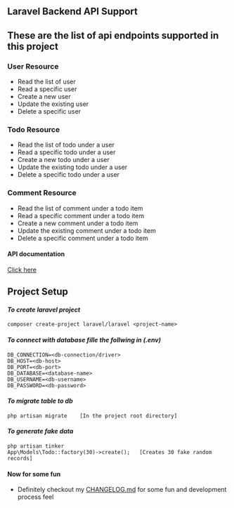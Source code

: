 ## Laravel Backend API Support

## These are the list of api endpoints supported in this project

### User Resource

* Read the list of user
* Read a specific user
* Create a new user
* Update the existing user
* Delete a specific user

### Todo Resource

* Read the list of todo under a user
* Read a specific todo under a user
* Create a new todo under a user
* Update the existing todo under a user
* Delete a specific todo under a user

### Comment Resource

* Read the list of comment under a todo item
* Read a specific comment under a todo item
* Create a new comment under a todo item
* Update the existing comment under a todo item
* Delete a specific comment under a todo item

#### API documentation

[Click here](https://documenter.getpostman.com/view/23446250/2s93CHuEuV#8f2026d4-c1b9-437c-ab07-dcf806861b5b)
  
## Project Setup

#### _To create laravel project_ 

```
composer create-project laravel/laravel <project-name>
```

#### _To connect with database fille the follwing in (.env)_ 

```
DB_CONNECTION=<db-connection/driver>
DB_HOST=<db-host>
DB_PORT=<db-port>
DB_DATABASE=<database-name>
DB_USERNAME=<db-username>
DB_PASSWORD=<db-password>

```

#### _To migrate table to db_ 

```
php artisan migrate    [In the project root directory]
```

#### _To generate fake data_ 

```
php artisan tinker
App\Models\Todo::factory(30)->create();   [Creates 30 fake random records]
```

#### Now for some fun

* Definitely checkout my [CHANGELOG.md](https://github.com/deepak0023/laravel_backend/blob/master/CHANGELOG.md) for some fun and development process feel
